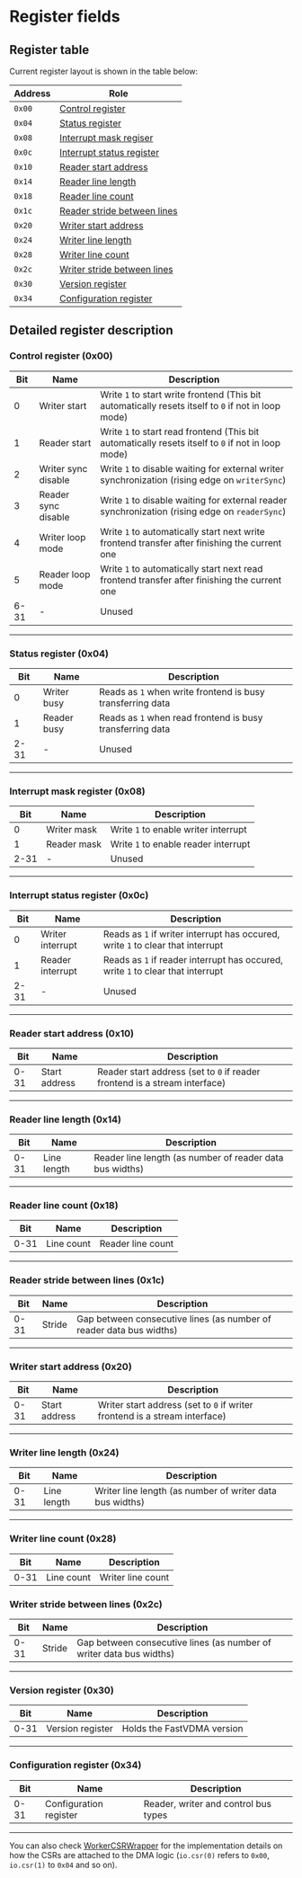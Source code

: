 # Register fields

## Register table

Current register layout is shown in the table below:

|Address | Role |
|--------|----------------------------|
|`0x00` |[Control register](control-register-0x00) |
|`0x04` |[Status register](status-register-0x04) |
|`0x08` |[Interrupt mask regiser](interrupt-mask-register-0x08) |
|`0x0c` |[Interrupt status register](interrupt-status-register-0x0c) |
|`0x10` |[Reader start address](reader-start-address-0x10) |
|`0x14` |[Reader line length](reader-line-length-0x14) |
|`0x18` |[Reader line count](reader-line-count-0x18) |
|`0x1c` |[Reader stride between lines](reader-stride-between-lines-0x1c) |
|`0x20` |[Writer start address](writer-start-address-0x20) |
|`0x24` |[Writer line length](writer-line-length-0x24) |
|`0x28` |[Writer line count](writer-line-count-0x28)|
|`0x2c` |[Writer stride between lines](writer-stride-between-lines-0x2c) |
|`0x30` |[Version register](version-register-0x30) |
|`0x34` |[Configuration register](configuration-register-0x34) |


## Detailed register description

### Control register (0x00)

|Bit |Name                |Description                                                                                         |
|----|--------------------|----------------------------------------------------------------------------------------------------|
|0   |Writer start        |Write `1` to start write frontend (This bit automatically resets itself to `0` if not in loop mode) |
|1   |Reader start        |Write `1` to start read frontend (This bit automatically resets itself to `0` if not in loop mode)  |
|2   |Writer sync disable |Write `1` to disable waiting for external writer synchronization (rising edge on `writerSync`)      |
|3   |Reader sync disable |Write `1` to disable waiting for external reader synchronization (rising edge on `readerSync`)      |
|4   |Writer loop mode    |Write `1` to automatically start next write frontend transfer after finishing the current one       |
|5   |Reader loop mode    |Write `1` to automatically start next read frontend transfer after finishing the current one        |
|6-31|-                   |Unused                                                                                              |

---

### Status register (0x04)

|Bit |Name           |Description                                                |
|----|---------------|-----------------------------------------------------------|
|0   |Writer busy    |Reads as `1` when write frontend is busy transferring data |
|1   |Reader busy    |Reads as `1` when read frontend is busy transferring data  |
|2-31|-              |Unused                                                     |

---

### Interrupt mask register (0x08)

|Bit |Name        |Description                             |
|----|------------|----------------------------------------|
|0   |Writer mask |Write `1` to enable writer interrupt    |
|1   |Reader mask |Write `1` to enable reader interrupt    |
|2-31|-           |Unused                                  |

---

### Interrupt status register (0x0c)

|Bit |Name             |Description                                                                     |
|----|-----------------|--------------------------------------------------------------------------------|
|0   |Writer interrupt |Reads as `1` if writer interrupt has occured, write `1` to clear that interrupt |
|1   |Reader interrupt |Reads as `1` if reader interrupt has occured, write `1` to clear that interrupt |
|2-31|-                |Unused                                                                          |

---

### Reader start address (0x10)

|Bit |Name          |Description                                                                |
|----|--------------|---------------------------------------------------------------------------|
|0-31|Start address |Reader start address (set to `0` if reader frontend is a stream interface) |

---

### Reader line length (0x14)

|Bit |Name        |Description                                              |
|----|------------|---------------------------------------------------------|
|0-31|Line length |Reader line length (as number of reader data bus widths) |

---

### Reader line count (0x18)

|Bit |Name       |Description       |
|----|-----------|------------------|
|0-31|Line count |Reader line count |

---

### Reader stride between lines (0x1c)

|Bit |Name   |Description                                                         |
|----|-------|--------------------------------------------------------------------|
|0-31|Stride |Gap between consecutive lines (as number of reader data bus widths) |

---

### Writer start address (0x20)

|Bit |Name          |Description                                                                |
|----|--------------|---------------------------------------------------------------------------|
|0-31|Start address |Writer start address (set to `0` if writer frontend is a stream interface) |

---

### Writer line length (0x24)

|Bit |Name        |Description                                              |
|----|------------|---------------------------------------------------------|
|0-31|Line length |Writer line length (as number of writer data bus widths) |

---

### Writer line count (0x28)

|Bit |Name       |Description       |
|----|-----------|------------------|
|0-31|Line count |Writer line count |

### Writer stride between lines (0x2c)

|Bit |Name   |Description                                                         |
|----|-------|--------------------------------------------------------------------|
|0-31|Stride |Gap between consecutive lines (as number of writer data bus widths) |

---

### Version register (0x30)

|Bit |Name             |Description                |
|----|-----------------|---------------------------|
|0-31|Version register |Holds the FastVDMA version |

---

### Configuration register (0x34)

|Bit |Name                   |Description                          |
|----|-----------------------|-------------------------------------|
|0-31|Configuration register |Reader, writer and control bus types |

---

You can also check [WorkerCSRWrapper](https://github.com/antmicro/fastvdma/blob/main/src/main/scala/DMAController/Worker/WorkerCSRWrapper.scala) for the implementation details on how the CSRs are attached to the DMA logic (`io.csr(0)` refers to `0x00`, `io.csr(1)` to `0x04` and so on).
